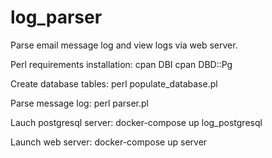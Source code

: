 # log_parser
Parse email message log and view logs via web server.

Perl requirements installation:
cpan DBI
cpan DBD::Pg

Create database tables:
perl populate_database.pl

Parse message log:
perl parser.pl

Lauch postgresql server:
docker-compose up log_postgresql

Launch web server:
docker-compose up server
